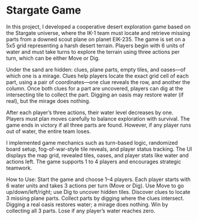 # Stargate Game

In this project, I developed a cooperative desert exploration game based on the Stargate universe, where the IK-1 team must locate and retrieve missing parts from a downed scout plane on planet EIK-235. The game is set on a 5x5 grid representing a harsh desert terrain. Players begin with 6 units of water and must take turns to explore the terrain using three actions per turn, which can be either Move or Dig.

Under the sand are hidden: clues, plane parts, empty tiles, and oases—of which one is a mirage. Clues help players locate the exact grid cell of each part, using a pair of coordinates—one clue reveals the row, and another the column. Once both clues for a part are uncovered, players can dig at the intersecting tile to collect the part. Digging an oasis may restore water (if real), but the mirage does nothing.

After each player’s three actions, their water level decreases by one. Players must plan moves carefully to balance exploration with survival. The game ends in victory if all three parts are found. However, if any player runs out of water, the entire team loses.

I implemented game mechanics such as turn-based logic, randomized board setup, fog-of-war-style tile reveals, and player status tracking. The UI displays the map grid, revealed tiles, oases, and player stats like water and actions left. The game supports 1 to 4 players and encourages strategic teamwork.

How to Use:
Start the game and choose 1–4 players.
Each player starts with 6 water units and takes 3 actions per turn (Move or Dig).
Use Move to go up/down/left/right; use Dig to uncover hidden tiles.
Discover clues to locate 3 missing plane parts. Collect parts by digging where the clues intersect.
Digging a real oasis restores water; a mirage does nothing.
Win by collecting all 3 parts. Lose if any player’s water reaches zero.
